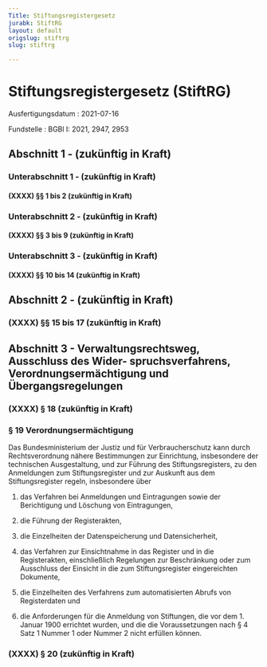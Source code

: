 ```yaml
---
Title: Stiftungsregistergesetz
jurabk: StiftRG
layout: default
origslug: stiftrg
slug: stiftrg

---
```


# Stiftungsregistergesetz (StiftRG)

Ausfertigungsdatum
:   2021-07-16

Fundstelle
:   BGBl I: 2021, 2947, 2953


## Abschnitt 1 - (zukünftig in Kraft)


### Unterabschnitt 1 - (zukünftig in Kraft)


#### (XXXX) §§ 1 bis 2 (zukünftig in Kraft)



### Unterabschnitt 2 - (zukünftig in Kraft)


#### (XXXX) §§ 3 bis 9 (zukünftig in Kraft)



### Unterabschnitt 3 - (zukünftig in Kraft)


#### (XXXX) §§ 10 bis 14 (zukünftig in Kraft)



## Abschnitt 2 - (zukünftig in Kraft)


### (XXXX) §§ 15 bis 17 (zukünftig in Kraft)



## Abschnitt 3 - Verwaltungsrechtsweg, Ausschluss des Wider- spruchsverfahrens, Verordnungsermächtigung und Übergangsregelungen


### (XXXX) § 18 (zukünftig in Kraft)



### § 19 Verordnungsermächtigung

Das Bundesministerium der Justiz und für Verbraucherschutz kann durch
Rechtsverordnung nähere Bestimmungen zur Einrichtung, insbesondere der
technischen Ausgestaltung, und zur Führung des Stiftungsregisters, zu
den Anmeldungen zum Stiftungsregister und zur Auskunft aus dem
Stiftungsregister regeln, insbesondere über

1.  das Verfahren bei Anmeldungen und Eintragungen sowie der Berichtigung
    und Löschung von Eintragungen,


2.  die Führung der Registerakten,


3.  die Einzelheiten der Datenspeicherung und Datensicherheit,


4.  das Verfahren zur Einsichtnahme in das Register und in die
    Registerakten, einschließlich Regelungen zur Beschränkung oder zum
    Ausschluss der Einsicht in die zum Stiftungsregister eingereichten
    Dokumente,


5.  die Einzelheiten des Verfahrens zum automatisierten Abrufs von
    Registerdaten und


6.  die Anforderungen für die Anmeldung von Stiftungen, die vor dem 1.
    Januar 1900 errichtet wurden, und die die Voraussetzungen nach § 4
    Satz 1 Nummer 1 oder Nummer 2 nicht erfüllen können.





### (XXXX) § 20 (zukünftig in Kraft)


